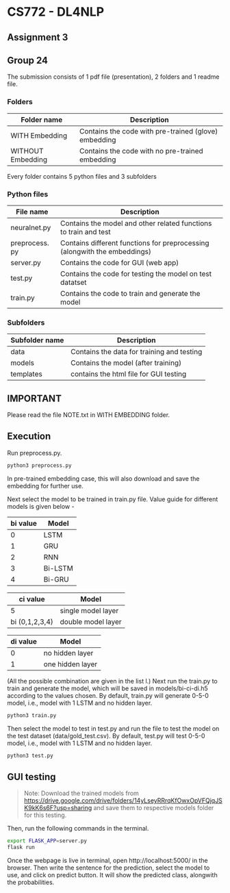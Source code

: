 # CS772 - DL4NLP
## Assignment 3

## Group 24

The submission consists of 1 pdf file (presentation), 2 folders and 1 readme file.

### Folders
| Folder name | Description |
| ------ | ------ |
| WITH Embedding | Contains the code with pre-trained (glove) embedding |
| WITHOUT Embedding | Contains the code with no pre-trained embedding |

Every folder contains 5 python files and 3 subfolders

### Python files
| File name | Description |
| ------ | ------ |
| neuralnet.&#8203;py | Contains the model and other related functions to train and test |
| preprocess.&#8203;py | Contains different functions for preprocessing (alongwith the embeddings) |
| server.&#8203;py | Contains the code for GUI (web app)  |
| test.&#8203;py | Contains the code for testing the model on test datatset |
| train.&#8203;py | Contains the code to train and generate the model |

### Subfolders
| Subfolder name | Description |
| ------ | ------ |
| data | Contains the data for training and testing |
| models | Contains the model (after training) |
| templates | contains the html file for GUI testing |

## IMPORTANT
Please read the file NOTE.txt in WITH EMBEDDING folder.

## Execution
Run preprocess.&#8203;py.

```sh
python3 preprocess.py
```

In pre-trained embedding case, this will also download and save the embedding for further use.

Next select the model to be trained in train.&#8203;py file. Value guide for different models is given below -

| bi value | Model |
| ------ | ------ |
| 0 | LSTM |
| 1 | GRU |
| 2 | RNN |
| 3 | Bi-LSTM |
| 4 | Bi-GRU |

| ci value | Model |
| ------ | ------ |
| 5 | single model layer |
| bi (0,1,2,3,4) | double model layer |

| di value | Model |
| ------ | ------ |
| 0 | no hidden layer |
| 1 | one hidden layer |

(All the possible combination are given in the list l.)
Next run the train.&#8203;py to train and generate the model, which will be saved in models/bi-ci-di.&#8203;h5 according to the values chosen. By default, train.&#8203;py will generate 0-5-0 model, i.e., model with 1 LSTM and no hidden layer.

```sh
python3 train.py
```

Then select the model to test in test.&#8203;py and run the file to test the model on the test dataset (data/gold_test.&#8203;csv). By default, test.&#8203;py will test 0-5-0 model, i.e., model with 1 LSTM and no hidden layer.

```sh
python3 test.py
```

## GUI testing
> Note: Download the trained models from https://drive.google.com/drive/folders/14yLseyRRrqKfOwxOpVFQjqJSK9kK6s6F?usp=sharing and save them to respective models folder for this testing.

Then, run the following commands in the terminal.

```sh
export FLASK_APP=server.py
flask run
```

Once the webpage is live in terminal, open http://localhost:5000/ in the browser.
Then write the sentence for the prediction, select the model to use, and click on predict button. It will show the predicted class, alongwith the probabilities.